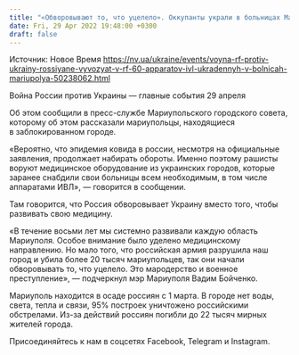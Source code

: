 ```yaml
---
title: "«Обворовывают то, что уцелело». Оккупанты украли в больницах Мариуполя 60 аппаратов ИВЛ, которые вывезли в РФ"
date: Fri, 29 Apr 2022 19:48:00 +0300
draft: false
---
```

Источник: Новое Время https://nv.ua/ukraine/events/voyna-rf-protiv-ukrainy-rossiyane-vyvozyat-v-rf-60-apparatov-ivl-ukradennyh-v-bolnicah-mariupolya-50238062.html


Война России против Украины — главные события 29 апреля

Об этом сообщили в пресс-службе Мариупольского городского совета, которому об этом рассказали мариупольцы, находящиеся в заблокированном городе.

«Вероятно, что эпидемия ковида в россии, несмотря на официальные заявления, продолжает набирать обороты. Именно поэтому рашисты воруют медицинское оборудование из украинских городов, которые заранее снабдили свои больницы всем необходимым, в том числе аппаратами ИВЛ», — говорится в сообщении.

 Там говорится, что Россия обворовывает Украину вместо того, чтобы развивать свою медицину.

«В течение восьми лет мы системно развивали каждую область Мариуполя. Особое внимание было уделено медицинскому направлению. Но мало того, что российская армия разрушила наш город и убила более 20 тысяч мариупольцев, так они начали обворовывать то, что уцелело. Это мародерство и военное преступление», — подчеркнул мэр Мариуполя Вадим Бойченко.

 Мариуполь находится в осаде россиян с 1 марта. В городе нет воды, света, тепла и связи, 95% построек уничтожено российскими обстрелами. Из-за действий россиян погибли до 22 тысяч мирных жителей города.

Присоединяйтесь к нам в соцсетях Facebook, Telegram и Instagram.
